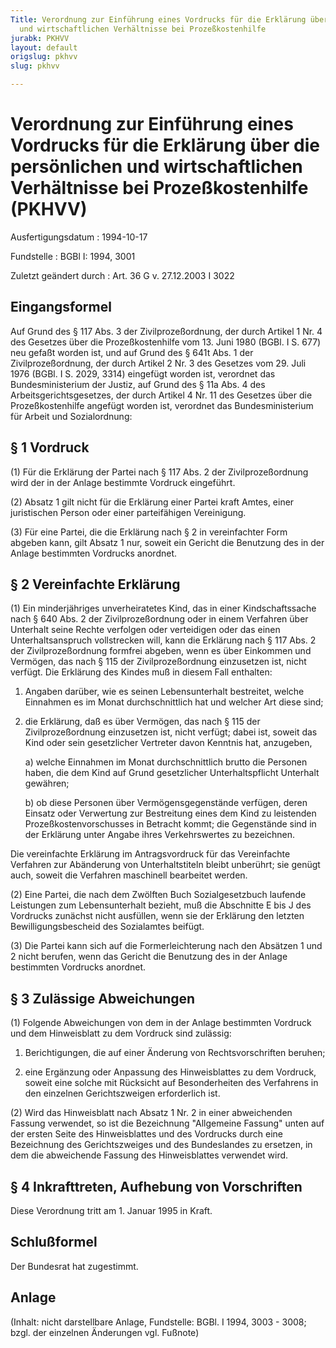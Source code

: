 ```yaml
---
Title: Verordnung zur Einführung eines Vordrucks für die Erklärung über die persönlichen
  und wirtschaftlichen Verhältnisse bei Prozeßkostenhilfe
jurabk: PKHVV
layout: default
origslug: pkhvv
slug: pkhvv

---
```


# Verordnung zur Einführung eines Vordrucks für die Erklärung über die persönlichen und wirtschaftlichen Verhältnisse bei Prozeßkostenhilfe (PKHVV)

Ausfertigungsdatum
:   1994-10-17

Fundstelle
:   BGBl I: 1994, 3001

Zuletzt geändert durch
:   Art. 36 G v. 27.12.2003 I 3022


## Eingangsformel

Auf Grund des § 117 Abs. 3 der Zivilprozeßordnung, der durch Artikel 1
Nr. 4 des Gesetzes über die Prozeßkostenhilfe vom 13. Juni 1980 (BGBl.
I S. 677) neu gefaßt worden ist, und auf Grund des § 641t Abs. 1 der
Zivilprozeßordnung, der durch Artikel 2 Nr. 3 des Gesetzes vom 29.
Juli 1976 (BGBl. I S. 2029, 3314) eingefügt worden ist, verordnet das
Bundesministerium der Justiz, auf Grund des § 11a Abs. 4 des
Arbeitsgerichtsgesetzes, der durch Artikel 4 Nr. 11 des Gesetzes über
die Prozeßkostenhilfe angefügt worden ist, verordnet das
Bundesministerium für Arbeit und Sozialordnung:


## § 1 Vordruck

(1) Für die Erklärung der Partei nach § 117 Abs. 2 der
Zivilprozeßordnung wird der in der Anlage bestimmte Vordruck
eingeführt.

(2) Absatz 1 gilt nicht für die Erklärung einer Partei kraft Amtes,
einer juristischen Person oder einer parteifähigen Vereinigung.

(3) Für eine Partei, die die Erklärung nach § 2 in vereinfachter Form
abgeben kann, gilt Absatz 1 nur, soweit ein Gericht die Benutzung des
in der Anlage bestimmten Vordrucks anordnet.


## § 2 Vereinfachte Erklärung

(1) Ein minderjähriges unverheiratetes Kind, das in einer
Kindschaftssache nach § 640 Abs. 2 der Zivilprozeßordnung oder in
einem Verfahren über Unterhalt seine Rechte verfolgen oder verteidigen
oder das einen Unterhaltsanspruch vollstrecken will, kann die
Erklärung nach § 117 Abs. 2 der Zivilprozeßordnung formfrei abgeben,
wenn es über Einkommen und Vermögen, das nach § 115 der
Zivilprozeßordnung einzusetzen ist, nicht verfügt. Die Erklärung des
Kindes muß in diesem Fall enthalten:

1.  Angaben darüber, wie es seinen Lebensunterhalt bestreitet, welche
    Einnahmen es im Monat durchschnittlich hat und welcher Art diese sind;


2.  die Erklärung, daß es über Vermögen, das nach § 115 der
    Zivilprozeßordnung einzusetzen ist, nicht verfügt; dabei ist, soweit
    das Kind oder sein gesetzlicher Vertreter davon Kenntnis hat,
    anzugeben,

    a)  welche Einnahmen im Monat durchschnittlich brutto die Personen haben,
        die dem Kind auf Grund gesetzlicher Unterhaltspflicht Unterhalt
        gewähren;


    b)  ob diese Personen über Vermögensgegenstände verfügen, deren Einsatz
        oder Verwertung zur Bestreitung eines dem Kind zu leistenden
        Prozeßkostenvorschusses in Betracht kommt; die Gegenstände sind in der
        Erklärung unter Angabe ihres Verkehrswertes zu bezeichnen.






Die vereinfachte Erklärung im Antragsvordruck für das Vereinfachte
Verfahren zur Abänderung von Unterhaltstiteln bleibt unberührt; sie
genügt auch, soweit die Verfahren maschinell bearbeitet werden.

(2) Eine Partei, die nach dem Zwölften Buch Sozialgesetzbuch laufende
Leistungen zum Lebensunterhalt bezieht, muß die Abschnitte E bis J des
Vordrucks zunächst nicht ausfüllen, wenn sie der Erklärung den letzten
Bewilligungsbescheid des Sozialamtes beifügt.

(3) Die Partei kann sich auf die Formerleichterung nach den Absätzen 1
und 2 nicht berufen, wenn das Gericht die Benutzung des in der Anlage
bestimmten Vordrucks anordnet.


## § 3 Zulässige Abweichungen

(1) Folgende Abweichungen von dem in der Anlage bestimmten Vordruck
und dem Hinweisblatt zu dem Vordruck sind zulässig:

1.  Berichtigungen, die auf einer Änderung von Rechtsvorschriften beruhen;


2.  eine Ergänzung oder Anpassung des Hinweisblattes zu dem Vordruck,
    soweit eine solche mit Rücksicht auf Besonderheiten des Verfahrens in
    den einzelnen Gerichtszweigen erforderlich ist.




(2) Wird das Hinweisblatt nach Absatz 1 Nr. 2 in einer abweichenden
Fassung verwendet, so ist die Bezeichnung "Allgemeine Fassung" unten
auf der ersten Seite des Hinweisblattes und des Vordrucks durch eine
Bezeichnung des Gerichtszweiges und des Bundeslandes zu ersetzen, in
dem die abweichende Fassung des Hinweisblattes verwendet wird.


## § 4 Inkrafttreten, Aufhebung von Vorschriften

Diese Verordnung tritt am 1. Januar 1995 in Kraft.


## Schlußformel

Der Bundesrat hat zugestimmt.


## Anlage

(Inhalt: nicht darstellbare Anlage,
Fundstelle: BGBl. I 1994, 3003 - 3008;
bzgl. der einzelnen Änderungen vgl. Fußnote)

